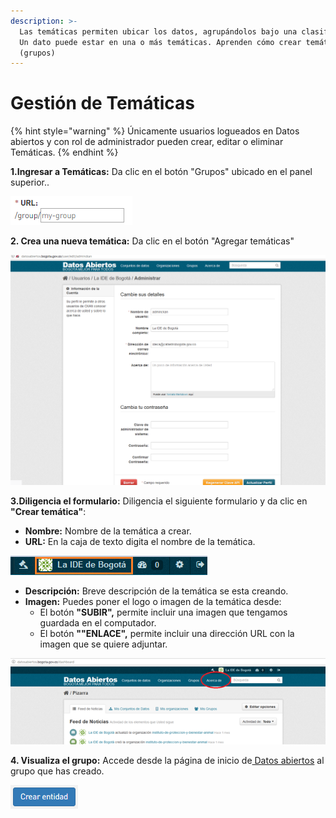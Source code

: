 ```yaml
---
description: >-
  Las temáticas permiten ubicar los datos, agrupándolos bajo una clasificación.
  Un dato puede estar en una o más temáticas. Aprenden cómo crear temáticas
  (grupos)
---
```


# Gestión de Temáticas

{% hint style="warning" %}
Únicamente usuarios logueados en Datos abiertos y con rol de administrador pueden crear, editar o eliminar Temáticas.
{% endhint %}

**1.Ingresar a Temáticas:** Da clic en el botón "Grupos" ubicado en el panel superior..

![](.gitbook/assets/image%20%283%29.png)

**2. Crea una nueva temática:** Da clic en el botón "Agregar temáticas"

![](.gitbook/assets/image%20%28194%29.png)



**3.Diligencia el formulario:** Diligencia el siguiente formulario y da clic en **"Crear temática"**:

* **Nombre:** Nombre de la temática a crear.
* **URL:** En la caja de texto digita el nombre de la temática.

![](.gitbook/assets/image%20%284%29.png)

* **Descripción:** Breve descripción de la temática se esta creando.
* **Imagen:** Puedes poner el logo o imagen de la temática desde:
  * El botón **"SUBIR",** permite incluir una imagen que tengamos guardada en el computador.
  * El botón **""ENLACE",** permite incluir una dirección URL con la imagen que se quiere adjuntar.

![](.gitbook/assets/image%20%2835%29.png)

**4. Visualiza el grupo:** Accede desde la página de inicio de[ Datos abiertos](http://datosabiertos.bogota.gov.co/) al grupo que has creado.

![](.gitbook/assets/image%20%2824%29.png)

